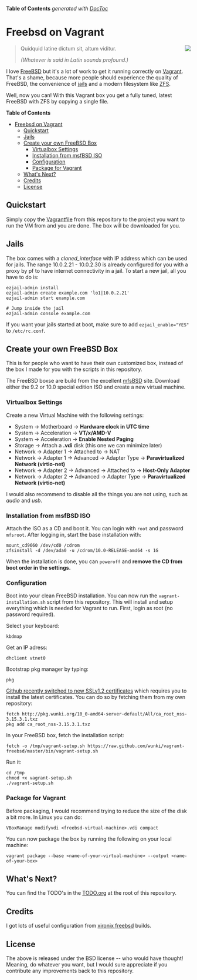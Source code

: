 **Table of Contents**  *generated with [DocToc](http://doctoc.herokuapp.com/)*

# Freebsd on Vagrant

<img src="https://wunki.org/images/freebsd-icon.png" align="right" />

> Quidquid latine dictum sit, altum viditur.
> 
> _(Whatever is said in Latin sounds profound.)_

I love [FreeBSD] but it's a lot of work to get it running correctly on
[Vagrant]. That's a shame, because more people should experience the quality of
FreeBSD, the convenience of [jails] and a modern filesystem like [ZFS].

Well, now you can! With this Vagrant box you get a fully tuned, latest FreeBSD
with ZFS by copying a single file.

**Table of Contents**

- [Freebsd on Vagrant](#freebsd-on-vagrant)
	- [Quickstart](#quickstart)
	- [Jails](#jails)
	- [Create your own FreeBSD Box](#create-your-own-freebsd-box)
		- [Virtualbox Settings](#virtualbox-settings)
		- [Installation from msfBSD ISO](#installation-from-msfbsd-iso)
		- [Configuration](#configuration)
		- [Package for Vagrant](#package-for-vagrant)
	- [What's Next?](#whats-next)
	- [Credits](#credits)
	- [License](#license)
    
## Quickstart

Simply copy the [Vagrantfile] from this repository to the project you want to
run the VM from and you are done. The box will be downloaded for you.

## Jails

The box comes with a *cloned_interface* with IP address which can be used for
jails. The range 10.0.2.21 - 10.0.2.30 is already configured for you with a
proxy by pf to have internet connectivity in a jail. To start a new jail, all
you have to do is:

    ezjail-admin install
    ezjail-admin create example.com 'lo1|10.0.2.21'
    ezjail-admin start example.com

    # Jump inside the jail
    ezjail-admin console example.com

If you want your jails started at boot, make sure to add `ezjail_enable="YES"`
to `/etc/rc.conf`.

## Create your own FreeBSD Box

This is for people who want to have their own customized box, instead of the
box I made for you with the scripts in this repository.

The FreeBSD boxse are build from the excellent [mfsBSD] site. Download either
the 9.2 or 10.0 special edition ISO and create a new virtual machine.

### Virtualbox Settings

Create a new Virtual Machine with the following settings:

- System -> Motherboard -> **Hardware clock in UTC time**
- System -> Acceleration -> **VT/x/AMD-V**
- System -> Acceleration -> **Enable Nested Paging**
- Storage -> Attach a **.vdi** disk (this one we can minimize later)
- Network -> Adapter 1 -> Attached to -> NAT
- Network -> Adapter 1 -> Advanced -> Adapter Type -> **Paravirtualized Network (virtio-net)**
- Network -> Adapter 2 -> Advanced -> Attached to -> **Host-Only Adapter**
- Network -> Adapter 2 -> Advanced -> Adapter Type -> **Paravirtualized Network (virtio-net)**

I would also recommend to disable all the things you are not using, such as
*audio* and *usb*.

### Installation from msfBSD ISO

Attach the ISO as a CD and boot it. You can login with `root` and password
`mfsroot`. After logging in, start the base installation with:

    mount_cd9660 /dev/cd0 /cdrom
    zfsinstall -d /dev/ada0 -u /cdrom/10.0-RELEASE-amd64 -s 1G

When the installation is done, you can `poweroff` and **remove the CD from
boot order in the settings.**

### Configuration

Boot into your clean FreeBSD installation. You can now run the
`vagrant-installation.sh` script from this repository. This will install and
setup everything which is needed for Vagrant to run. First, login as root (no
password required).

Select your keyboard:

    kbdmap

Get an IP adress:

    dhclient vtnet0

Bootstrap pkg manager by typing:

    pkg

[Github recently switched to new SSLv1.2 certificates] which requires you to
install the latest certificates. You can do so by fetching them from my own
repository:

    fetch http://pkg.wunki.org/10_0-amd64-server-default/All/ca_root_nss-3.15.3.1.txz
    pkg add ca_root_nss-3.15.3.1.txz

In your FreeBSD box, fetch the installation script:

    fetch -o /tmp/vagrant-setup.sh https://raw.github.com/wunki/vagrant-freebsd/master/bin/vagrant-setup.sh

Run it:

    cd /tmp
    chmod +x vagrant-setup.sh
    ./vagrant-setup.sh

### Package for Vagrant

Before packaging, I would recommend trying to reduce the size of the disk a
bit more. In Linux you can do:

    VBoxManage modifyvdi <freebsd-virtual-machine>.vdi compact

You can now package the box by running the following on your local machine:

    vagrant package --base <name-of-your-virtual-machine> --output <name-of-your-box>

## What's Next?

You can find the TODO's in the [TODO.org] at the root of this repository.

## Credits

I got lots of useful configuration from [xironix freebsd] builds. 

## License

The above is released under the BSD license -- who would have thought!
Meaning, do whatever you want, but I would sure appreciate if you contribute
any improvements back to this repository.

[FreeBSD]: http://www.freebsd.org/
[Vagrant]: http://www.vagrantup.com/
[jails]: http://www.freebsd.org/doc/handbook/jails.html
[ZFS]: http://en.wikipedia.org/wiki/ZFS
[Vagrantfile]: https://github.com/wunki/vagrant-freebsd/blob/master/Vagrantfile
[mfsBSD]: http://mfsbsd.vx.sk/
[9.2-RELEASE-amd64 special edition]: http://mfsbsd.vx.sk/
[TODO.org]: https://github.com/wunki/vagrant-freebsd/blob/master/TODO.org
[xironix freebsd]: https://github.com/xironix/freebsd-vagrant
[Github recently switched to new SSLv1.2 certificates]: https://github.com/blog/1734-improving-our-ssl-setup
